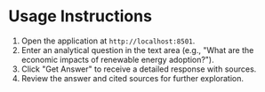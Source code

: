 # Usage Instructions

1. Open the application at `http://localhost:8501`.
2. Enter an analytical question in the text area (e.g., "What are the economic impacts of renewable energy adoption?").
3. Click "Get Answer" to receive a detailed response with sources.
4. Review the answer and cited sources for further exploration.
